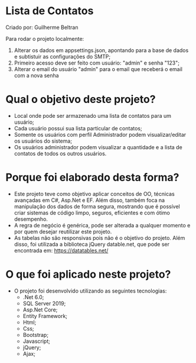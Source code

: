 # Lista de Contatos

Criado por: Guilherme Beltran

Para rodar o projeto localmente:

1) Alterar os dados em appsettings.json, apontando para a base de dados e subtistuir as configurações do SMTP;
2) Primeiro acesso deve ser feito com usuário: "admin" e senha "123";
3) Alterar o email do usuário "admin" para o email que receberá o email com a nova senha

# Qual o objetivo deste projeto?
  - Local onde pode ser armazenado uma lista de contatos para um usuário;
  - Cada usuário possui sua lista particular de contatos;
  - Somente os usuários com perfil Administrador podem visualizar/editar os usuários do sistema;
  - Os usuários administrador podem visualizar a quantidade e a lista de contatos de todos os outros usuários.

# Porque foi elaborado desta forma?

  - Este projeto teve como objetivo aplicar conceitos de OO, técnicas avançadas em C#, Asp.Net e EF. Além disso, também foca na manipulação dos dados de forma segura, mostrando que é possível criar sistemas de código limpo, seguros, eficientes e com ótimo desempenho.
  - A regra de negócio é genérica, pode ser alterada a qualquer momento e por quem desejar reutilizar este projeto.
  - As tabelas não são responsivas pois não é o objetivo do projeto. Além disso, foi utilizada a biblioteca jQuery datable.net, que pode ser encontrada em: https://datatables.net/

# O que foi aplicado neste projeto?

  - O projeto foi desenvolvido utilizando as seguintes tecnologias:
    - .Net 6.0;
    - SQL Server 2019;
    - Asp.Net Core;
    - Entity Framework;
    - Html;
    - Css;
    - Bootstrap;
    - Javascript;
    - jQuery;
    - Ajax;
